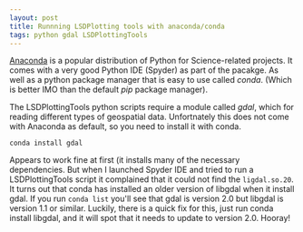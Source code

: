 ```yaml
---
layout: post
title: Runnning LSDPlotting tools with anaconda/conda
tags: python gdal LSDPlottingTools
---
```


[Anaconda](https://www.continuum.io/downloads) is a popular distribution of Python for Science-related projects. It comes with a very good Python IDE (Spyder) as part of the pacakge. As well as a python package manager that is easy to use called *conda*. (Which is better IMO than the default *pip* package manager). 

The LSDPlottingTools python scripts require a module called *gdal*, which for reading different types of geospatial data. Unfortnately this does not come with Anaconda as default, so you need to install it with conda.

`conda install gdal`

Appears to work fine at first (it installs many of the necessary dependencies. But when I launched Spyder IDE and tried to run a LSDPlottingTools script it complained that it could not find the `ligdal.so.20`. It turns out that conda has installed an older version of libgdal when it install gdal. If you run `conda list` you'll see that gdal is version 2.0 but libgdal is version 1.1 or similar. Luckily, there is a quick fix for this, just run conda install libgdal, and it will spot that it needs to update to version 2.0. Hooray!
